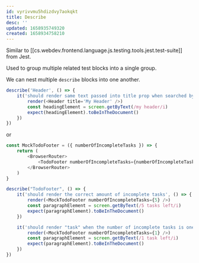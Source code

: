 ```yaml
---
id: vyrivvmu5hdizdvy7aokqkt
title: Describe
desc: ''
updated: 1658935749320
created: 1658934758210
---
```


Similar to [[cs.webdev.frontend.language.js.testing.tools.jest.test-suite]] from Jest.

Used to group multiple related test blocks into a single group.

We can nest multiple `describe` blocks into one another.

```js
describe('Header', () => {
    it('should render same text passed into title prop when searched by text', () => {
        render(<Header title='My Header' />)
        const headingElement = screen.getByText(/my header/i)
        expect(headingElement).toBeInTheDocument()
    })
})
```

or

```js
const MockTodoFooter = ({ numberOfIncompleteTasks }) => {
    return (
        <BrowserRouter>
            <TodoFooter numberOfIncompleteTasks={numberOfIncompleteTasks} />
        </BrowserRouter>
    )
}

describe("TodoFooter", () => {
    it('should render the correct amount of incomplete tasks', () => {
        render(<MockTodoFooter numberOfIncompleteTasks={5} />)
        const paragraphElement = screen.getByText(/5 tasks left/i)
        expect(paragraphElement).toBeInTheDocument()
    })

    it('should render "task" when the number of incomplete tasks is one', () => {
        render(<MockTodoFooter numberOfIncompleteTasks={1} />)
        const paragraphElement = screen.getByText(/1 task left/i)
        expect(paragraphElement).toBeInTheDocument()
    })
})
```
